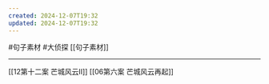 ```yaml
---
created: 2024-12-07T19:32
updated: 2024-12-07T19:32
---
```

#句子素材  #大侦探 [[句子素材]]






---

[[12第十二案  芒城风云Ⅱ]]
[[06第六案  芒城风云再起]]
